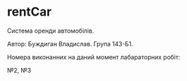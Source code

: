 # rentCar
Система оренди автомобілів.

Автор: Буждиган Владислав. Група 143-Б1.

Номера виконанних на даний момент лабараторних робіт:

№2, №3